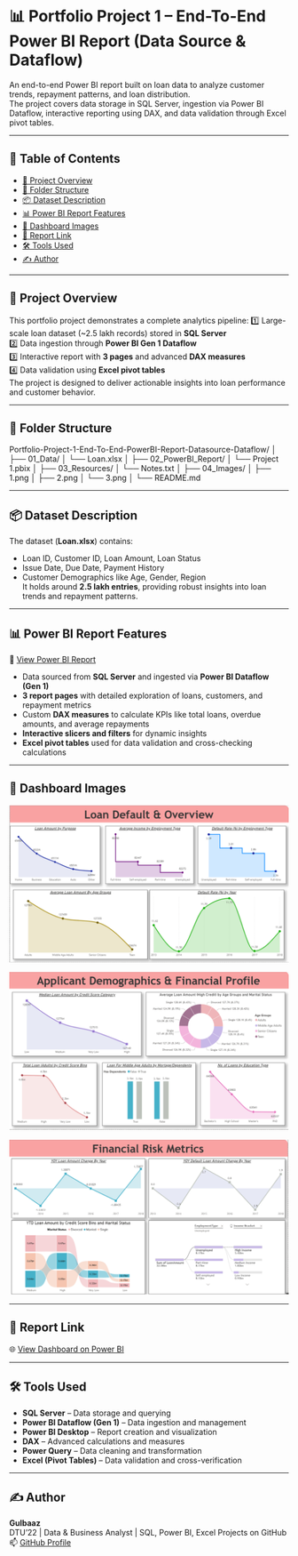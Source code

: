 # 📊 Portfolio Project 1 – End-To-End Power BI Report (Data Source & Dataflow)

An end-to-end Power BI report built on loan data to analyze customer trends, repayment patterns, and loan distribution.  
The project covers data storage in SQL Server, ingestion via Power BI Dataflow, interactive reporting using DAX, and data validation through Excel pivot tables.

---

## 🔗 Table of Contents
- [📘 Project Overview](#-project-overview)
- [📁 Folder Structure](#-folder-structure)
- [📦 Dataset Description](#-dataset-description)
- [📊 Power BI Report Features](#-power-bi-report-features)
- [📸 Dashboard Images](#-dashboard-images)
- [🔗 Report Link](#-report-link)
- [🛠️ Tools Used](#️-tools-used)
- [✍️ Author](#-author)

---

## 📘 Project Overview
This portfolio project demonstrates a complete analytics pipeline:
1️⃣ Large-scale loan dataset (~2.5 lakh records) stored in **SQL Server**  
2️⃣ Data ingestion through **Power BI Gen 1 Dataflow**  
3️⃣ Interactive report with **3 pages** and advanced **DAX measures**  
4️⃣ Data validation using **Excel pivot tables**  
The project is designed to deliver actionable insights into loan performance and customer behavior.

---

## 📁 Folder Structure

Portfolio-Project-1-End-To-End-PowerBI-Report-Datasource-Dataflow/
│
├── 01_Data/
│ └── Loan.xlsx
│
├── 02_PowerBI_Report/
│ └── Project 1.pbix
│
├── 03_Resources/
│ └── Notes.txt
│
├── 04_Images/
│ ├── 1.png
│ ├── 2.png
│ └── 3.png
│
└── README.md


---

## 📦 Dataset Description
The dataset (**Loan.xlsx**) contains:
- Loan ID, Customer ID, Loan Amount, Loan Status  
- Issue Date, Due Date, Payment History  
- Customer Demographics like Age, Gender, Region  
It holds around **2.5 lakh entries**, providing robust insights into loan trends and repayment patterns.

---

## 📊 Power BI Report Features
📂 [View Power BI Report](./02_PowerBI_Report/Project%201.pbix)

- Data sourced from **SQL Server** and ingested via **Power BI Dataflow (Gen 1)**  
- **3 report pages** with detailed exploration of loans, customers, and repayment metrics  
- Custom **DAX measures** to calculate KPIs like total loans, overdue amounts, and average repayments  
- **Interactive slicers and filters** for dynamic insights  
- **Excel pivot tables** used for data validation and cross-checking calculations

---

## 📸 Dashboard Images
![Dashboard Page 1](./04_Images/1.png)  

![Dashboard Page 2](./04_Images/2.png) 

![Dashboard Page 3](./04_Images/3.png)

---

## 🔗 Report Link
🌐 [View Dashboard on Power BI](https://app.powerbi.com/links/FqZUeRRbFZ?ctid=2556ff83-cdc1-4957-9826-e36f43eedad5&pbi_source=linkShare)

---

## 🛠️ Tools Used
- **SQL Server** – Data storage and querying  
- **Power BI Dataflow (Gen 1)** – Data ingestion and management  
- **Power BI Desktop** – Report creation and visualization  
- **DAX** – Advanced calculations and measures  
- **Power Query** – Data cleaning and transformation  
- **Excel (Pivot Tables)** – Data validation and cross-verification

---

## ✍️ Author
**Gulbaaz**  
DTU’22 | Data & Business Analyst | SQL, Power BI, Excel Projects on GitHub  
📫 [GitHub Profile](https://github.com/Gulbaaz)
